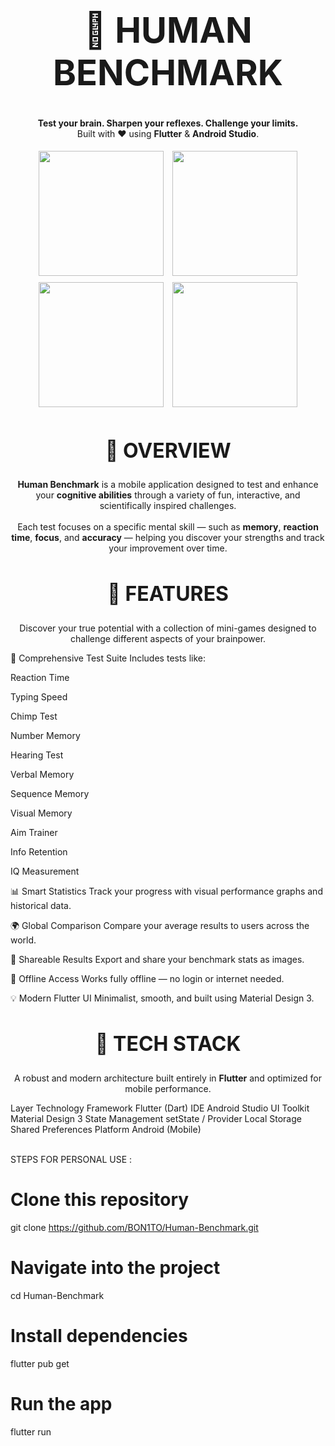 <h1 align="center" style="font-size: 3.5rem;"> 🧠 HUMAN BENCHMARK </h1> <p align="center"> <strong>Test your brain. Sharpen your reflexes. Challenge your limits.</strong><br> Built with ❤️ using <b>Flutter</b> & <b>Android Studio</b>. </p>
<p align="center"> <img src="https://i.postimg.cc/jShmHwyX/Screenshot-20251029-175805.jpg" width="200" style="margin: 5px;"> <img src="https://i.postimg.cc/JnQsmQXf/Screenshot-20251029-175814.jpg" width="200" style="margin: 5px;"> <img src="https://i.postimg.cc/HLDnyN4F/Screenshot-20251029-175855.jpg" width="200" style="margin: 5px;"> <img src="https://i.postimg.cc/L5b66Q8Y/Screenshot-20251029-175920.jpg" width="200" style="margin: 5px;"> </p>
<h2 align="center" style="font-size: 2rem;"> 🧩 OVERVIEW </h2> <p align="center"> <b>Human Benchmark</b> is a mobile application designed to test and enhance your <b>cognitive abilities</b> through a variety of fun, interactive, and scientifically inspired challenges. <br><br> Each test focuses on a specific mental skill — such as <b>memory</b>, <b>reaction time</b>, <b>focus</b>, and <b>accuracy</b> — helping you discover your strengths and track your improvement over time. </p>
<h2 align="center" style="font-size: 2rem;"> 🚀 FEATURES </h2> <p align="center"> Discover your true potential with a collection of mini-games designed to challenge different aspects of your brainpower. </p>

🎯 Comprehensive Test Suite
Includes tests like:

Reaction Time

Typing Speed

Chimp Test

Number Memory

Hearing Test

Verbal Memory

Sequence Memory

Visual Memory

Aim Trainer

Info Retention

IQ Measurement

📊 Smart Statistics
Track your progress with visual performance graphs and historical data.

🌍 Global Comparison
Compare your average results to users across the world.

📸 Shareable Results
Export and share your benchmark stats as images.

📴 Offline Access
Works fully offline — no login or internet needed.

💡 Modern Flutter UI
Minimalist, smooth, and built using Material Design 3.

<h2 align="center" style="font-size: 2rem;"> 🧠 TECH STACK </h2> <p align="center"> A robust and modern architecture built entirely in <b>Flutter</b> and optimized for mobile performance. </p>
Layer	Technology
Framework	Flutter (Dart)
IDE	Android Studio
UI Toolkit	Material Design 3
State Management	setState / Provider
Local Storage	Shared Preferences
Platform	Android (Mobile) <br> <br>

STEPS FOR PERSONAL USE : 


# Clone this repository
git clone https://github.com/BON1TO/Human-Benchmark.git

# Navigate into the project
cd Human-Benchmark

# Install dependencies
flutter pub get

# Run the app
flutter run
